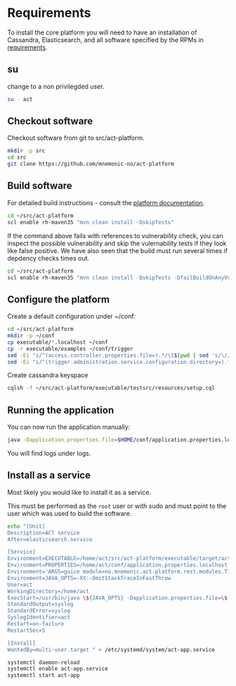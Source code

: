 

# Requirements

To install the core platform you will need to have an installation of Cassandra, Elasticsearch, and all software specified by the RPMs in [requirements](requirements.md).

## su

change to a non privilegded user.

```bash
su - act
```


## Checkout software

Checkout software from git to src/act-platform.

```bash
mkdir -p src
cd src
git clone https://github.com/mnemonic-no/act-platform
```

## Build software

For detailed build instructions - consult the [platform documentation](https://github.com/mnemonic-no/act-platform).

```bash
cd ~/src/act-platform
scl enable rh-maven35 "mvn clean install -DskipTests"
```

If the command above fails with references to vulnerability check, you can inspect the possible vulnerability and skip the vulernability tests if they look like false positive. We have also seen that the build must run several times if depdency checks times out.

```bash
cd ~/src/act-platform
scl enable rh-maven35 "mvn clean install -DskipTests -DfailBuildOnAnyVulnerability=false"
```


## Configure the platform

Create a default configuration under ~/conf:

```bash
cd ~/src/act-platform
mkdir -p ~/conf
cp executable/*.localhost ~/conf
cp -r executable/examples ~/conf/trigger
sed -Ei "s/^(access.controller.properties.file=).*/\1$(pwd | sed 's/\//\\\//g')\/acl.properties.localhost/" application.properties.localhost
sed -Ei "s/^(trigger.administration.service.configuration.directory=).*/\1$(pwd | sed 's/\//\\\//g')\/trigger/" application.properties.localhost
```

Create cassandra keyspace
```bash
cqlsh -f ~/src/act-platform/executable/testsrc/resources/setup.cql
```

## Running the application

You can now run the application manually:

```bash
java -Dapplication.properties.file=$HOME/conf/application.properties.localhost -jar $HOME/src/act-platform/executable/target/act-platform-0.0.1-SNAPSHOT.jar guice module=no.mnemonic.act.platform.rest.modules.TiRestModule module=no.mnemonic.act.platform.service.modules.TiServiceModule
```

You will find logs under logs.

## Install as a service

Most likely you would like to install it as a service.

This must be performed as the `root` user or with sudo and must point to the user which was used to build the software.

```bash
echo "[Unit]
Description=ACT service
After=elasticsearch.service

[Service]
Environment=EXECUTABLE=/home/act/src/act-platform/executable/target/act-platform-0.0.1-SNAPSHOT.jar
Environment=PROPERTIES=/home/act/conf/application.properties.localhost
Environment='ARGS=guice module=no.mnemonic.act.platform.rest.modules.TiRestModule   module=no.mnemonic.act.platform.service.modules.TiServiceModule'
Environment=JAVA_OPTS=-XX:-OmitStackTraceInFastThrow
User=act
WorkingDirectory=/home/act
ExecStart=/usr/bin/java \${JAVA_OPTS} -Dapplication.properties.file=\${PROPERTIES} -jar \${EXECUTABLE} \"\$ARGS\"
StandardOutput=syslog
StandardError=syslog
SyslogIdentifier=act
Restart=on-failure
RestartSec=5

[Install]
WantedBy=multi-user.target " > /etc/systemd/system/act-app.service

systemctl daemon-reload
systemctl enable act-app.service
systemctl start act-app

```
